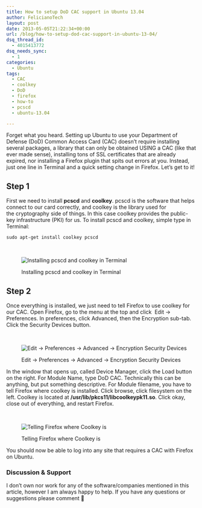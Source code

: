 ```yaml
---
title: How to setup DoD CAC support in Ubuntu 13.04
author: FelicianoTech
layout: post
date: 2013-05-05T21:22:34+00:00
url: /blog/how-to-setup-dod-cac-support-in-ubuntu-13-04/
dsq_thread_id:
  - 4015413772
dsq_needs_sync:
  - 1
categories:
  - Ubuntu
tags:
  - CAC
  - coolkey
  - DoD
  - firefox
  - how-to
  - pcscd
  - ubuntu-13.04

---
```

Forget what you heard. Setting up Ubuntu to use your Department of Defense (DoD) Common Access Card (CAC) doesn&#8217;t require installing several packages, a library that can only be obtained USING a CAC (like that ever made sense), installing tons of SSL certificates that are already expired, nor installing a Firefox plugin that spits out errors at you. Instead, just one line in Terminal and a quick setting change in Firefox. Let&#8217;s get to it!<!--more-->

## Step 1

First we need to install **pcscd** and **coolkey**. pcscd is the software that helps connect to our card correctly, and coolkey is the library used for the cryptography side of things. In this case coolkey provides the public-key infrastructure (PKI) for us. To install pcscd and coolkey, simple type in Terminal:

`sudo apt-get install coolkey pcscd`

&nbsp;<figure id="attachment_193" style="width: 1000px" class="wp-caption aligncenter">

<img class="size-full wp-image-193" alt="Installing pcscd and coolkey in Terminal" src="https://i0.wp.com/felicianotech.com/wp-content/uploads/2013/05/dod-cac-setup-step1.png?resize=640%2C320&#038;ssl=1" srcset="https://i1.wp.com/feliciano.tech/wp-content/uploads/2013/05/dod-cac-setup-step1.png?w=1000&ssl=1 1000w, https://i1.wp.com/feliciano.tech/wp-content/uploads/2013/05/dod-cac-setup-step1.png?resize=300%2C150&ssl=1 300w" sizes="(max-width: 640px) 100vw, 640px" data-recalc-dims="1" /><figcaption class="wp-caption-text">Installing pcscd and coolkey in Terminal</figcaption></figure> 

## Step 2

Once everything is installed, we just need to tell Firefox to use coolkey for our CAC. Open Firefox, go to the menu at the top and click  Edit -> Preferences. In preferences, click Advanced, then the Encryption sub-tab. Click the Security Devices button.

&nbsp;<figure id="attachment_194" style="width: 669px" class="wp-caption aligncenter">

<img class="size-full wp-image-194" alt="Edit -> Preferences -> Advanced -> Encryption Security Devices" src="https://i0.wp.com/felicianotech.com/wp-content/uploads/2013/05/dod-cac-setup-step2-1.png?resize=640%2C599&#038;ssl=1" srcset="https://i2.wp.com/feliciano.tech/wp-content/uploads/2013/05/dod-cac-setup-step2-1.png?w=669&ssl=1 669w, https://i2.wp.com/feliciano.tech/wp-content/uploads/2013/05/dod-cac-setup-step2-1.png?resize=300%2C281&ssl=1 300w" sizes="(max-width: 640px) 100vw, 640px" data-recalc-dims="1" /><figcaption class="wp-caption-text">Edit -> Preferences -> Advanced -> Encryption Security Devices</figcaption></figure> 

In the window that opens up, called Device Manager, click the Load button on the right. For Module Name, type DoD CAC. Technically this can be anything, but put something descriptive. For Module filename, you have to tell Firefox where coolkey is installed. Click browse, click filesystem on the left. Coolkey is located at **/usr/lib/pkcs11/libcoolkeypk11.so**. Click okay, close out of everything, and restart Firefox.

&nbsp;<figure id="attachment_195" style="width: 1071px" class="wp-caption aligncenter">

<img class="size-full wp-image-195" alt="Telling Firefox where Coolkey is" src="https://i1.wp.com/felicianotech.com/wp-content/uploads/2013/05/dod-cac-setup-step2-2.png?resize=640%2C375&#038;ssl=1" srcset="https://i2.wp.com/feliciano.tech/wp-content/uploads/2013/05/dod-cac-setup-step2-2.png?w=1071&ssl=1 1071w, https://i2.wp.com/feliciano.tech/wp-content/uploads/2013/05/dod-cac-setup-step2-2.png?resize=300%2C176&ssl=1 300w, https://i2.wp.com/feliciano.tech/wp-content/uploads/2013/05/dod-cac-setup-step2-2.png?resize=1024%2C599&ssl=1 1024w" sizes="(max-width: 640px) 100vw, 640px" data-recalc-dims="1" /><figcaption class="wp-caption-text">Telling Firefox where Coolkey is</figcaption></figure> 

You should now be able to log into any site that requires a CAC with Firefox on Ubuntu.

### Discussion & Support

I don&#8217;t own nor work for any of the software/companies mentioned in this article, however I am always happy to help. If you have any questions or suggestions please comment 🙂